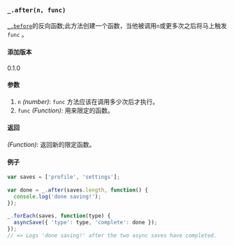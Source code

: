 ### `_.after(n, func)`[​](#_aftern-func "_aftern-func的直接链接")

[`_.before`](#before)的反向函数;此方法创建一个函数，当他被调用`n`或更多次之后将马上触发`func` 。

#### 添加版本

0.1.0

#### 参数

1.  `n` _(number)_: `func` 方法应该在调用多少次后才执行。
2.  `func` _(Function)_: 用来限定的函数。

#### 返回

_(Function)_: 返回新的限定函数。

#### 例子

```js
var saves = ['profile', 'settings'];
 
var done = _.after(saves.length, function() {
  console.log('done saving!');
});
 
_.forEach(saves, function(type) {
  asyncSave({ 'type': type, 'complete': done });
});
// => Logs 'done saving!' after the two async saves have completed.

```